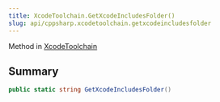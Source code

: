 ```yaml
---
title: XcodeToolchain.GetXcodeIncludesFolder()
slug: api/cppsharp.xcodetoolchain.getxcodeincludesfolder
---
```

Method in [XcodeToolchain](/api/cppsharp/xcodetoolchain)

## Summary



```csharp
public static string GetXcodeIncludesFolder()
```

